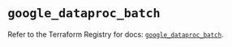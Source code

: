 # `google_dataproc_batch`

Refer to the Terraform Registry for docs: [`google_dataproc_batch`](https://registry.terraform.io/providers/hashicorp/google-beta/6.30.0/docs/resources/google_dataproc_batch).
